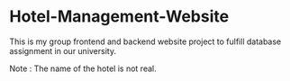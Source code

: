 # Hotel-Management-Website

This is my group frontend and backend website project to fulfill database assignment in our university.

Note : The name of the hotel is not real.
